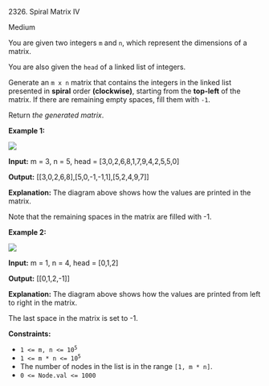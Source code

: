 2326\. Spiral Matrix IV

Medium

You are given two integers `m` and `n`, which represent the dimensions of a matrix.

You are also given the `head` of a linked list of integers.

Generate an `m x n` matrix that contains the integers in the linked list presented in **spiral** order **(clockwise)**, starting from the **top-left** of the matrix. If there are remaining empty spaces, fill them with `-1`.

Return _the generated matrix_.

**Example 1:**

![](https://assets.leetcode.com/uploads/2022/05/09/ex1new.jpg)

**Input:** m = 3, n = 5, head = [3,0,2,6,8,1,7,9,4,2,5,5,0]

**Output:** [[3,0,2,6,8],[5,0,-1,-1,1],[5,2,4,9,7]]

**Explanation:** The diagram above shows how the values are printed in the matrix.

Note that the remaining spaces in the matrix are filled with -1.

**Example 2:**

![](https://assets.leetcode.com/uploads/2022/05/11/ex2.jpg)

**Input:** m = 1, n = 4, head = [0,1,2]

**Output:** [[0,1,2,-1]]

**Explanation:** The diagram above shows how the values are printed from left to right in the matrix.

The last space in the matrix is set to -1.

**Constraints:**

*   <code>1 <= m, n <= 10<sup>5</sup></code>
*   <code>1 <= m * n <= 10<sup>5</sup></code>
*   The number of nodes in the list is in the range `[1, m * n]`.
*   `0 <= Node.val <= 1000`